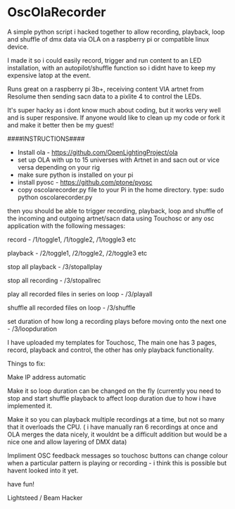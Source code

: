 # OscOlaRecorder

A simple python script i hacked together to allow recording, playback, loop and shuffle of dmx data via OLA on a raspberry pi or compatible linux device.

I made it so i could easily record, trigger and run content to an LED installation, with an autopilot/shuffle function so i didnt have to keep my expensive latop at the event.

Runs great on a raspberry pi 3b+, receiving content VIA artnet from Resolume then sending sacn data to a pixlite 4 to control the LEDs.

It's super hacky as i dont know much about coding, but it works very well and is super responsive. If anyone would like to clean up my code or fork it and make it better then be my guest!

####INSTRUCTIONS####
- Install ola - https://github.com/OpenLightingProject/ola
- set up OLA with up to 15 universes with Artnet in and sacn out or vice versa depending on your rig
- make sure python is installed on your pi
- install pyosc - https://github.com/ptone/pyosc
- copy oscolarecorder.py file to your Pi in the home directory.
type:
sudo python oscolarecorder.py

then you should be able to trigger recording, playback, loop and shuffle of the incoming and outgoing artnet/sacn data using Touchosc or any osc application with the following messages:

record - /1/toggle1, /1/toggle2, /1/toggle3 etc

playback - /2/toggle1, /2/toggle2, /2/toggle3 etc

stop all playback - /3/stopallplay

stop all recording - /3/stopallrec

play all recorded files in series on loop - /3/playall

shuffle all recorded files on loop - /3/shuffle

set duration of how long a recording plays before moving onto the next one - /3/loopduration

I have uploaded my templates for Touchosc, The main one has 3 pages, record, playback and control, the other has only playback functionality.

Things to fix:

Make IP address automatic

Make it so loop duration can be changed on the fly (currently you need to stop and start shuffle playback to affect loop duration due to how i have implemented it.

Make it so you can playback multiple recordings at a time, but not so many that it overloads the CPU. ( i have manually ran 6 recordings at once and OLA merges the data nicely, it wouldnt be a difficult addition but would be a nice one and allow layering of DMX data)

Impliment OSC feedback messages so touchosc buttons can change colour when a particular pattern is playing or recording - i think this is possible but havent looked into it yet.


have fun!

Lightsteed / Beam Hacker
